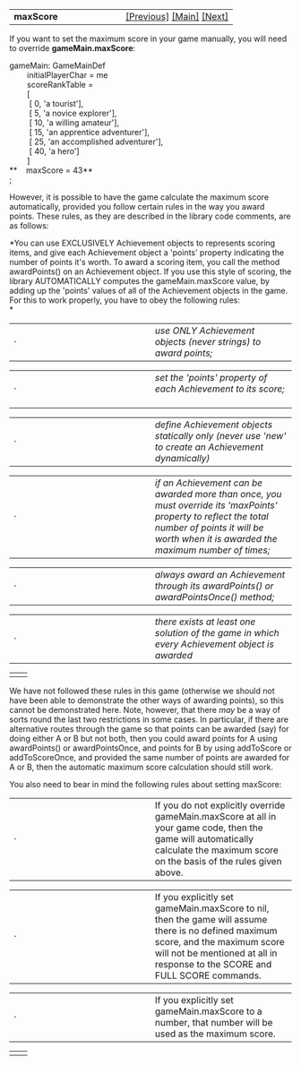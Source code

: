 <table width="100%" data-border="0" data-cellspacing="0"
data-cellpadding="3" data-bgcolor="#C0C0C0">
<colgroup>
<col style="width: 50%" />
<col style="width: 50%" />
</colgroup>
<tbody>
<tr>
<td style="text-align: left;"><strong>maxScore<br />
</strong></td>
<td style="text-align: right;"><a
href="scoreranktable.htm">[Previous]</a> <a
href="generalintroduction.htm">[Main]</a> <a
href="hints-overview.htm">[Next]</a></td>
</tr>
</tbody>
</table>

  
If you want to set the maximum score in your game manually, you will
need to override **gameMain.maxScore**:  
  
gameMain: GameMainDef  
        initialPlayerChar = me  
        scoreRankTable =  
        \[  
         \[ 0, 'a tourist'\],  
         \[ 5, 'a novice explorer'\],  
         \[ 10, 'a willing amateur'\],  
         \[ 15, 'an apprentice adventurer'\],  
         \[ 25, 'an accomplished adventurer'\],  
         \[ 40, 'a hero'\]  
        \]  
**    maxScore = 43**  
;  
  
However, it is possible to have the game calculate the maximum score
automatically, provided you follow certain rules in the way you award
points. These rules, as they are described in the library code comments,
are as follows:  
  
*You can use EXCLUSIVELY Achievement objects to represents scoring
items, and give each Achievement object a 'points' property indicating
the number of points it's worth. To award a scoring item, you call the
method awardPoints() on an Achievement object. If you use this style of
scoring, the library AUTOMATICALLY computes the gameMain.maxScore value,
by adding up the 'points' values of all of the Achievement objects in
the game. For this to work properly, you have to obey the following
rules:  
*

<table data-border="0" data-cellpadding="0" data-cellspacing="0">
<colgroup>
<col style="width: 50%" />
<col style="width: 50%" />
</colgroup>
<tbody>
<tr data-valign="top">
<td width="14"><em></em>·<em></em></td>
<td><em>use ONLY Achievement objects (never strings) to award points;
 <br />
</em></td>
</tr>
</tbody>
</table>

<table data-border="0" data-cellpadding="0" data-cellspacing="0">
<colgroup>
<col style="width: 50%" />
<col style="width: 50%" />
</colgroup>
<tbody>
<tr data-valign="top">
<td width="14"><em></em>·<em></em></td>
<td><em>set the 'points' property of each Achievement to its score;
 <br />
</em></td>
</tr>
</tbody>
</table>

<table data-border="0" data-cellpadding="0" data-cellspacing="0">
<colgroup>
<col style="width: 50%" />
<col style="width: 50%" />
</colgroup>
<tbody>
<tr data-valign="top">
<td width="14"><em></em>·<em></em></td>
<td><em>define Achievement objects statically only (never use 'new' to
create an Achievement dynamically)  <br />
</em></td>
</tr>
</tbody>
</table>

<table data-border="0" data-cellpadding="0" data-cellspacing="0">
<colgroup>
<col style="width: 50%" />
<col style="width: 50%" />
</colgroup>
<tbody>
<tr data-valign="top">
<td width="14"><em></em>·<em></em></td>
<td><em>if an Achievement can be awarded more than once, you must
override its 'maxPoints' property to reflect the total number of points
it will be worth when it is awarded the maximum number of times;  <br />
</em></td>
</tr>
</tbody>
</table>

<table data-border="0" data-cellpadding="0" data-cellspacing="0">
<colgroup>
<col style="width: 50%" />
<col style="width: 50%" />
</colgroup>
<tbody>
<tr data-valign="top">
<td width="14"><em></em>·<em></em></td>
<td><em>always award an Achievement through its awardPoints() or
awardPointsOnce() method;  <br />
</em></td>
</tr>
</tbody>
</table>

<table data-border="0" data-cellpadding="0" data-cellspacing="0">
<colgroup>
<col style="width: 50%" />
<col style="width: 50%" />
</colgroup>
<tbody>
<tr data-valign="top">
<td width="14"><em></em>·<em></em></td>
<td><em>there exists at least one solution of the game in which every
Achievement object is awarded</em> <em> <br />
</em></td>
</tr>
</tbody>
</table>

|     |     |
|-----|-----|
|     |     |

  
We have not followed these rules in this game (otherwise we should not
have been able to demonstrate the other ways of awarding points), so
this cannot be demonstrated here. Note, however, that there *may* be a
way of sorts round the last two restrictions in some cases. In
particular, if there are alternative routes through the game so that
points can be awarded (say) for doing either A or B but not both, then
you could award points for A using awardPoints() or awardPointsOnce, and
points for B by using addToScore or addToScoreOnce, and provided the
same number of points are awarded for A or B, then the automatic maximum
score calculation should still work.  
  
You also need to bear in mind the following rules about setting
maxScore:  
  

<table data-border="0" data-cellpadding="0" data-cellspacing="0">
<colgroup>
<col style="width: 50%" />
<col style="width: 50%" />
</colgroup>
<tbody>
<tr data-valign="top">
<td width="14">·</td>
<td>If you do not explicitly override gameMain.maxScore at all in your
game code, then the game will automatically calculate the maximum score
on the basis of the rules given above.  <br />
</td>
</tr>
</tbody>
</table>

<table data-border="0" data-cellpadding="0" data-cellspacing="0">
<colgroup>
<col style="width: 50%" />
<col style="width: 50%" />
</colgroup>
<tbody>
<tr data-valign="top">
<td width="14">·</td>
<td>If you explicitly set gameMain.maxScore to nil, then the game will
assume there is no defined maximum score, and the maximum score will not
be mentioned at all in response to the SCORE and FULL SCORE commands.
 <br />
</td>
</tr>
</tbody>
</table>

<table data-border="0" data-cellpadding="0" data-cellspacing="0">
<colgroup>
<col style="width: 50%" />
<col style="width: 50%" />
</colgroup>
<tbody>
<tr data-valign="top">
<td width="14">·</td>
<td>If you explicitly set gameMain.maxScore to a number, that number
will be used as the maximum score.  <br />
</td>
</tr>
</tbody>
</table>

|     |     |
|-----|-----|
|     |     |

  

